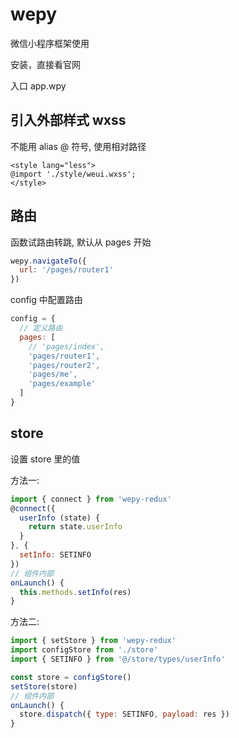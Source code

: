 # wepy

微信小程序框架使用

安装，直接看官网

入口 app.wpy

## 引入外部样式 wxss
不能用 alias @ 符号, 使用相对路径
```less
<style lang="less">
@import './style/weui.wxss';
</style>
```

## 路由

函数试路由转跳, 默认从 pages 开始

```js
wepy.navigateTo({
  url: '/pages/router1'
})
```

config 中配置路由

```js
config = {
  // 定义路由
  pages: [
    // 'pages/index',
    'pages/router1',
    'pages/router2',
    'pages/me',
    'pages/example'
  ]
}
```


## store
设置 store 里的值

方法一:

```js
import { connect } from 'wepy-redux'
@connect({
  userInfo (state) {
    return state.userInfo
  }
}, {
  setInfo: SETINFO
})
// 组件内部
onLaunch() {
  this.methods.setInfo(res)
}
```

方法二:

```js
import { setStore } from 'wepy-redux'
import configStore from './store'
import { SETINFO } from '@/store/types/userInfo'

const store = configStore()
setStore(store)
// 组件内部
onLaunch() {
  store.dispatch({ type: SETINFO, payload: res })
}
```